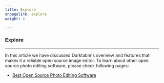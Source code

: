 ```yaml
---
title: Explore
onpagelink: explore
weight: 4

---
```


### **Explore**
-------

In this article we have discussed Darktable's overview and features that makes it a reliable open source image editor. To learn about other open source photo editing software, please check following pages:

- [Best Open Source Photo Editing Software](https://products.containerize.com/photo-editing-software)
 
